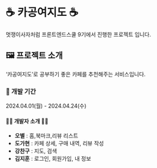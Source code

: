 # ☕ 카공여지도 ☕
멋쟁이사자처럼 프론트엔드스쿨 9기에서 진행한 프로젝트 입니다.

## 🖼 프로젝트 소개
‘카공여지도’로 공부하기 좋은 카페를 추천해주는 서비스입니다. 

### 📅 개발 기간
2024.04.01(월) - 2024.04.24(수)
#### 👩‍💻 개발자 소개 👨‍💻

- **오별** : 홈,북마크,리뷰 리스트
- **도가현** : 카페 상세, 구매 내역, 리뷰 작성
- **강찬구** : 지도, 검색
- **김지훈** : 로그인, 회원가입, 내 정보
